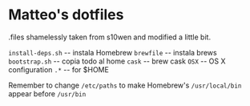 # Matteo's dotfiles

.files shamelessly taken from s10wen and modified a little bit.


`install-deps.sh`           -- instala Homebrew
`brewfile`                  -- instala brews
`bootstrap.sh`              -- copia todo al home
`cask`                      -- brew cask
`OSX`                       -- OS X configuration
`.*`                        -- for $HOME

Remember to change `/etc/paths` to make Homebrew's `/usr/local/bin` appear before `/usr/bin`
